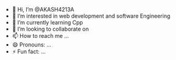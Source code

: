 - 👋 Hi, I’m @AKASH4213A
- 👀 I’m interested in web development and  software Engineering 
- 🌱 I’m currently learning Cpp
- 💞️ I’m looking to collaborate on
- 📫 How to reach me ...
- 😄 Pronouns: ...
- ⚡ Fun fact: ...

<!---
AKASH4213A/AKASH4213A is a ✨ special ✨ repository because its `README.md` (this file) appears on your GitHub profile.
You can click the Preview link to take a look at your changes.
--->
